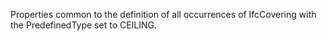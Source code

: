 Properties common to the definition of all occurrences of IfcCovering with the PredefinedType set to CEILING.